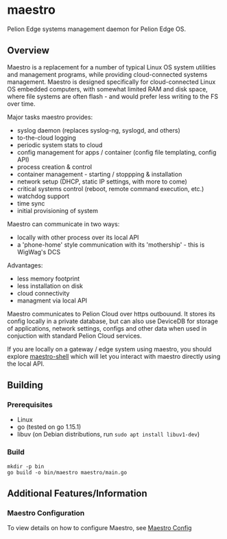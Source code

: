 # maestro
Pelion Edge systems management daemon for Pelion Edge OS.

## Overview

Maestro is a replacement for a number of typical Linux OS system utilities and management programs, while providing cloud-connected systems management. Maestro is designed specifically for cloud-connected Linux OS embedded computers, with somewhat limited RAM and disk space, where file systems are often flash - and would prefer less writing to the FS over time.

Major tasks maestro provides:
- syslog daemon (replaces syslog-ng, syslogd, and others)
- to-the-cloud logging
- periodic system stats to cloud
- config management for apps / container (config file templating, config API)
- process creation & control
- container management - starting / stoppping & installation
- network setup (DHCP, static IP settings, with more to come)
- critical systems control (reboot, remote command execution, etc.)
- watchdog support
- time sync
- initial provisioning of system

Maestro can communicate in two ways:
- locally with other process over its local API
- a 'phone-home' style communication with its 'mothership' - this is WigWag's DCS

Advantages:
- less memory footprint
- less installation on disk
- cloud connectivity
- managment via local API

Maestro communicates to Pelion Cloud over https outbouund. It stores its config locally in a private database, but can also use DeviceDB for storage of applications, network settings, configs and other data when used in conjuction with standard Pelion Cloud services.

If you are locally on a gateway / edge system using maestro, you should explore [maestro-shell](https://github.com/PelionIoT/maestro-shell) which will let you interact with maestro directly using the local API.

## Building

### Prerequisites

* Linux
* go (tested on go 1.15.1)
* libuv (on Debian distributions, run `sudo apt install libuv1-dev`)

### Build

```
mkdir -p bin
go build -o bin/maestro maestro/main.go
```

## Additional Features/Information

### Maestro Configuration

To view details on how to configure Maestro, see [Maestro Config](docs/maestro_config.md)

